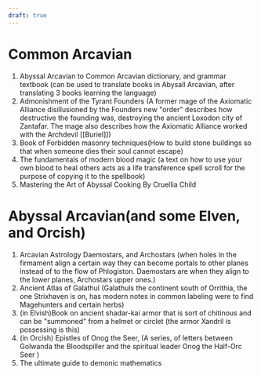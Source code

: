 ```yaml
---
draft: true
---
```

# Common Arcavian
1. Abyssal Arcavian to Common Arcavian dictionary, and grammar textbook (can be  used to translate books in Abysall Arcavian, after translating 3 books learning the language)
2. Admonishment of the Tyrant Founders (A former mage of the Axiomatic Alliance disillusioned by the Founders new "order" describes how destructive the founding was, destroying the ancient Loxodon city of Zantafar. The mage also describes how the Axiomatic Alliance worked with the Archdevil [[Buriel]])
3. Book of Forbidden masonry techniques(How to build stone buildings so that when someone dies their soul cannot escape)
4. The fundamentals of modern blood magic (a text on how to use your own blood to heal others acts as a life transference spell scroll for the purpose of copying it to the spellbook)
5. Mastering the Art of Abyssal Cooking By Cruellia Child
# Abyssal Arcavian(and some Elven, and Orcish)
1. Arcavian Astrology Daemostars, and Archostars (when holes in the firmament align a certain way they can become portals to other planes instead of to the flow of Phlogiston. Daemostars are when they align to the lower planes, Archostars upper ones.)
2. Ancient Atlas of Galathul (Galathuls the continent south of Orrithia, the one Strixhaven is on, has modern notes in common labeling were to find Magehunters and certain herbs)
3. (in Elvish)Book on ancient shadar-kai armor that is sort of chitinous and can be "summoned" from a helmet or circlet (the armor Xandril is possessing is this)
4. (in Orcish) Epistles of Onog the Seer, (A series, of letters between Golwanda the Bloodspiller and the spiritual leader Onog the Half-Orc Seer )
5. The ultimate guide to demonic mathematics
